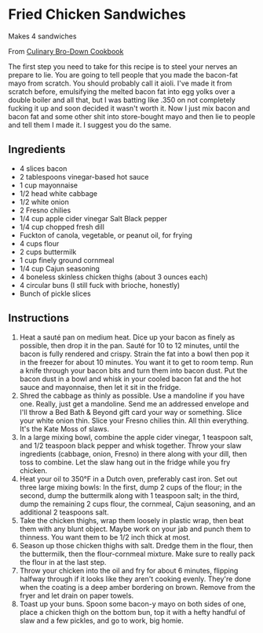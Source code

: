 # Fried Chicken Sandwiches

Makes 4 sandwiches

From [Culinary Bro-Down Cookbook](https://www.amazon.com/Culinary-Bro-Down-Cookbook-Josh-Scherer/dp/145559542X/ref=asc_df_145559542X_nodl/?tag=hyprod-20&linkCode=df0&hvadid=312075063269&hvpos=&hvnetw=g&hvrand=13271318346926754124&hvpone=&hvptwo=&hvqmt=&hvdev=m&hvdvcmdl=&hvlocint=&hvlocphy=9016293&hvtargid=pla-570529191041&psc=1)

The first step you need to take for this recipe is to steel your nerves an prepare to lie. You are going to tell people that you made the bacon-fat mayo from scratch. You should probably call it aioli. I've made it from scratch before, emulsifying the melted bacon fat into egg yolks over a double boiler and all that, but I was batting like .350 on not completely fucking it up and soon decided it wasn't worth it. Now I just mix bacon and bacon fat and some other shit into store-bought mayo and then lie to people and tell them I made it. I suggest you do the same.

## Ingredients
- 4 slices bacon 
- 2 tablespoons vinegar-based hot sauce 
- 1 cup mayonnaise 
- 1/2 head white cabbage 
- 1/2 white onion 
- 2 Fresno chilies 
- 1/4 cup apple cider vinegar Salt Black pepper 
- 1/4 cup chopped fresh dill 
- Fuckton of canola, vegetable, or peanut oil, for frying 
- 4 cups flour 
- 2 cups buttermilk 
- 1 cup finely ground cornmeal 
- 1/4 cup Cajun seasoning 
- 4 boneless skinless chicken thighs (about 3 ounces each) 
- 4 circular buns (I still fuck with brioche, honestly) 
- Bunch of pickle slices 

## Instructions
1. Heat a sauté pan on medium heat. Dice up your bacon as finely as possible, then drop it in the pan. Sauté for 10 to 12 minutes, until the bacon is fully rendered and crispy. Strain the fat into a bowl then pop it in the freezer for about 10 minutes. You want it to get to room temp. Run a knife through your bacon bits and turn them into bacon dust. Put the bacon dust in a bowl and whisk in your cooled bacon fat and the hot sauce and mayonnaise, then let it sit in the fridge.
2. Shred the cabbage as thinly as possible. Use a mandoline if you have one. Really, just get a mandoline. Send me an addressed envelope and I'll throw a Bed Bath & Beyond gift card your way or something. Slice your white onion thin. Slice your Fresno chilies thin. All thin everything. It's the Kate Moss of slaws.
3. In a large mixing bowl, combine the apple cider vinegar, 1 teaspoon salt, and 1/2 teaspoon black pepper and whisk together. Throw your slaw ingredients (cabbage, onion, Fresno) in there along with your dill, then toss to combine. Let the slaw hang out in the fridge while you fry chicken.
4. Heat your oil to 350°F in a Dutch oven, preferably cast iron. Set out three large mixing bowls: In the first, dump 2 cups of the flour; in the second, dump the buttermilk along with 1 teaspoon salt; in the third, dump the remaining 2 cups flour, the cornmeal, Cajun seasoning, and an additional 2 teaspoons salt.
5. Take the chicken thighs, wrap them loosely in plastic wrap, then beat them with any blunt object. Maybe work on your jab and punch them to thinness. You want them to be 1/2 inch thick at most.
6. Season up those chicken thighs with salt. Dredge them in the flour, then the buttermilk, then the flour-cornmeal mixture. Make sure to really pack the flour in at the last step.
7. Throw your chicken into the oil and fry for about 6 minutes, flipping halfway through if it looks like they aren't cooking evenly. They're done when the coating is a deep amber bordering on brown. Remove from the fryer and let drain on paper towels. 
8. Toast up your buns. Spoon some bacon-y mayo on both sides of one, place a chicken thigh on the bottom bun, top it with a hefty handful of slaw and a few pickles, and go to work, big homie. 
